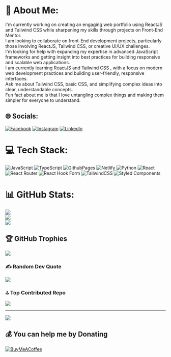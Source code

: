 # 💫 About Me:
I'm currently working on creating an engaging web portfolio using ReactJS and Tailwind CSS while sharpening my skills through projects on Front-End Mentor.<br>I am looking to collaborate on front-End development projects, particularly those involving ReactJS, Tailwind CSS, or creative UI/UX challenges.<br>I'm looking for help with expanding my expertise in advanced JavaScript frameworks and getting insight into best practices for building responsive and scalable web applications.<br>I am currently learning ReactJS and Tailwind CSS , with a focus on modern web development practices and building user-friendly, responsive interfaces.<br>Ask me about Tailwind CSS, basic CSS, and simplifying complex ideas into clear, understandable concepts.<br>Fun fact about me is that I love untangling complex things and making them simpler for everyone to understand.


## 🌐 Socials:
[![Facebook](https://img.shields.io/badge/Facebook-%231877F2.svg?logo=Facebook&logoColor=white)](https://facebook.com/https://web.facebook.com/steve.mogan) [![Instagram](https://img.shields.io/badge/Instagram-%23E4405F.svg?logo=Instagram&logoColor=white)](https://instagram.com/https://instagram.com/iamtherebel?utm_source=qr&igshid=NGExMmI2YTkyZg%3D%3D) [![LinkedIn](https://img.shields.io/badge/LinkedIn-%230077B5.svg?logo=linkedin&logoColor=white)](https://linkedin.com/in/https://www.linkedin.com/in/steve-odumbe-35a40510a/) 

# 💻 Tech Stack:
![JavaScript](https://img.shields.io/badge/javascript-%23323330.svg?style=for-the-badge&logo=javascript&logoColor=%23F7DF1E) ![TypeScript](https://img.shields.io/badge/typescript-%23007ACC.svg?style=for-the-badge&logo=typescript&logoColor=white) ![GithubPages](https://img.shields.io/badge/github%20pages-121013?style=for-the-badge&logo=github&logoColor=white) ![Netlify](https://img.shields.io/badge/netlify-%23000000.svg?style=for-the-badge&logo=netlify&logoColor=#00C7B7) ![Python](https://img.shields.io/badge/python-3670A0?style=for-the-badge&logo=python&logoColor=ffdd54) ![React](https://img.shields.io/badge/react-%2320232a.svg?style=for-the-badge&logo=react&logoColor=%2361DAFB) ![React Router](https://img.shields.io/badge/React_Router-CA4245?style=for-the-badge&logo=react-router&logoColor=white) ![React Hook Form](https://img.shields.io/badge/React%20Hook%20Form-%23EC5990.svg?style=for-the-badge&logo=reacthookform&logoColor=white) ![TailwindCSS](https://img.shields.io/badge/tailwindcss-%2338B2AC.svg?style=for-the-badge&logo=tailwind-css&logoColor=white) ![Styled Components](https://img.shields.io/badge/styled--components-DB7093?style=for-the-badge&logo=styled-components&logoColor=white)
# 📊 GitHub Stats:
![](https://github-readme-stats.vercel.app/api?username=StevetheRebel&theme=dark&hide_border=false&include_all_commits=true&count_private=false)<br/>
![](https://github-readme-streak-stats.herokuapp.com/?user=StevetheRebel&theme=dark&hide_border=false)<br/>
![](https://github-readme-stats.vercel.app/api/top-langs/?username=StevetheRebel&theme=dark&hide_border=false&include_all_commits=true&count_private=false&layout=compact)

## 🏆 GitHub Trophies
![](https://github-profile-trophy.vercel.app/?username=StevetheRebel&theme=radical&no-frame=false&no-bg=true&margin-w=4)

### ✍️ Random Dev Quote
![](https://quotes-github-readme.vercel.app/api?type=horizontal&theme=radical)

### 🔝 Top Contributed Repo
![](https://github-contributor-stats.vercel.app/api?username=StevetheRebel&limit=5&theme=dark&combine_all_yearly_contributions=true)

---
[![](https://visitcount.itsvg.in/api?id=StevetheRebel&icon=7&color=0)](https://visitcount.itsvg.in)

  ## 💰 You can help me by Donating
  [![BuyMeACoffee](https://img.shields.io/badge/Buy%20Me%20a%20Coffee-ffdd00?style=for-the-badge&logo=buy-me-a-coffee&logoColor=black)](https://buymeacoffee.com/stevemogang) 

  
<!-- Proudly created with GPRM ( https://gprm.itsvg.in ) -->
